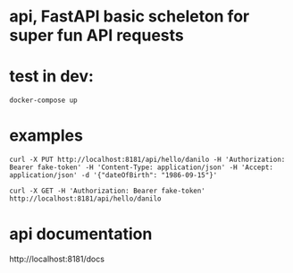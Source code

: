 # api, FastAPI basic scheleton for super fun API requests

# test in dev: 
```docker-compose up```
# examples
```curl -X PUT http://localhost:8181/api/hello/danilo -H 'Authorization: Bearer fake-token' -H 'Content-Type: application/json' -H 'Accept: application/json' -d '{"dateOfBirth": "1986-09-15"}'```

```curl -X GET -H 'Authorization: Bearer fake-token' http://localhost:8181/api/hello/danilo```

# api documentation
http://localhost:8181/docs
